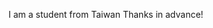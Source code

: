 I am a student from Taiwan
Thanks in advance!
<!---
LuYishan-4/LuYishan-4 is a ✨ special ✨ repository because its `README.md` (this file) appears on your GitHub profile.
You can click the Preview link to take a look at your changes.
--->
